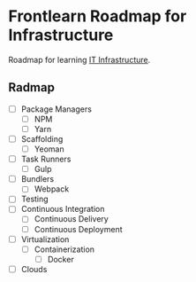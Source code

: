 # Frontlearn Roadmap for Infrastructure

Roadmap for learning [IT Infrastructure](https://en.wikipedia.org/wiki/IT_infrastructure).

## Radmap

- [ ] Package Managers
  - [ ] NPM
  - [ ] Yarn
- [ ] Scaffolding
  - [ ] Yeoman
- [ ] Task Runners
  - [ ] Gulp
- [ ] Bundlers
  - [ ] Webpack
- [ ] Testing
- [ ] Continuous Integration
  - [ ] Continuous Delivery
  - [ ] Continuous Deployment
- [ ] Virtualization
  - [ ] Containerization
    - [ ] Docker
- [ ] Clouds
